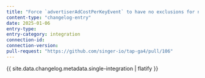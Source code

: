 ```yaml
---
title: "Force `advertiserAdCostPerKeyEvent` to have no exclusions for now"
content-type: "changelog-entry"
date: 2025-01-06
entry-type: 
entry-category: integration
connection-id: 
connection-version: 
pull-request: "https://github.com/singer-io/tap-ga4/pull/106"
---
```

{{ site.data.changelog.metadata.single-integration | flatify }}